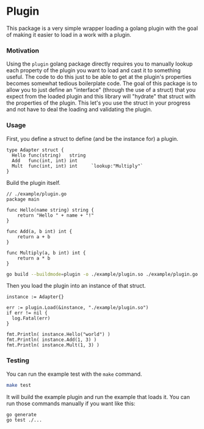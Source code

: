 # Plugin

This package is a very simple wrapper loading a golang plugin with the goal
of making it easier to load in a work with a plugin.

### Motivation

Using the `plugin` golang package directly requires you to manually lookup
each property of the plugin you want to load and cast it to something useful.
The code to do this just to be able to get at the plugin's properties
becomes somewhat tedious boilerplate code. The goal of this package is to
allow you to just define an "interface" (through the use of a struct) that
you expect from the loaded plugin and this library will "hydrate" that struct
with the properties of the plugin. This let's you use the struct in your
progress and not have to deal the loading and validating the plugin.

### Usage

First, you define a struct to define (and be the instance for) a plugin.

```golang
type Adapter struct {
  Hello func(string)   string
  Add   func(int, int) int
  Mult  func(int, int) int     `lookup:"Multiply"`
}
```

Build the plugin itself.

```golang
// ./example/plugin.go
package main

func Hello(name string) string {
	return "Hello " + name + "!"
}

func Add(a, b int) int {
	return a + b
}

func Multiply(a, b int) int {
	return a * b
}
```

```bash
go build --buildmode=plugin -o ./example/plugin.so ./example/plugin.go
```

Then you load the plugin into an instance of that struct.

```golang
instance := Adapter{}

err := plugin.Load(&instance, "./example/plugin.so")
if err != nil {
  log.Fatal(err)
}

fmt.Println( instance.Hello("world") )
fmt.Println( instance.Add(1, 3) )
fmt.Println( instance.Mult(1, 3) )
```

### Testing

You can run the example test with the `make` command.

```bash
make test
```

It will build the example plugin and run the example that loads it.
You can run those commands manually if you want like this:

```bash
go generate
go test ./...
```
